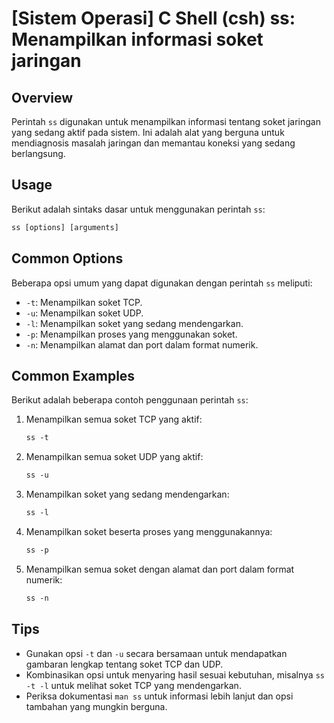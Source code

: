 # [Sistem Operasi] C Shell (csh) ss: Menampilkan informasi soket jaringan

## Overview
Perintah `ss` digunakan untuk menampilkan informasi tentang soket jaringan yang sedang aktif pada sistem. Ini adalah alat yang berguna untuk mendiagnosis masalah jaringan dan memantau koneksi yang sedang berlangsung.

## Usage
Berikut adalah sintaks dasar untuk menggunakan perintah `ss`:

```csh
ss [options] [arguments]
```

## Common Options
Beberapa opsi umum yang dapat digunakan dengan perintah `ss` meliputi:

- `-t`: Menampilkan soket TCP.
- `-u`: Menampilkan soket UDP.
- `-l`: Menampilkan soket yang sedang mendengarkan.
- `-p`: Menampilkan proses yang menggunakan soket.
- `-n`: Menampilkan alamat dan port dalam format numerik.

## Common Examples
Berikut adalah beberapa contoh penggunaan perintah `ss`:

1. Menampilkan semua soket TCP yang aktif:
   ```csh
   ss -t
   ```

2. Menampilkan semua soket UDP yang aktif:
   ```csh
   ss -u
   ```

3. Menampilkan soket yang sedang mendengarkan:
   ```csh
   ss -l
   ```

4. Menampilkan soket beserta proses yang menggunakannya:
   ```csh
   ss -p
   ```

5. Menampilkan semua soket dengan alamat dan port dalam format numerik:
   ```csh
   ss -n
   ```

## Tips
- Gunakan opsi `-t` dan `-u` secara bersamaan untuk mendapatkan gambaran lengkap tentang soket TCP dan UDP.
- Kombinasikan opsi untuk menyaring hasil sesuai kebutuhan, misalnya `ss -t -l` untuk melihat soket TCP yang mendengarkan.
- Periksa dokumentasi `man ss` untuk informasi lebih lanjut dan opsi tambahan yang mungkin berguna.
